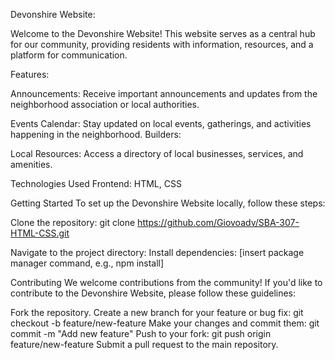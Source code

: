 Devonshire Website:

Welcome to the Devonshire Website! This website serves as a central hub for our community, providing residents with information, resources, and a platform for communication.

Features:

Announcements: Receive important announcements and updates from the neighborhood association or local authorities.

Events Calendar: Stay updated on local events, gatherings, and activities happening in the neighborhood.
Builders:

Local Resources: Access a directory of local businesses, services, and amenities.

Technologies Used
Frontend: HTML, CSS

Getting Started
To set up the Devonshire Website locally, follow these steps:

Clone the repository: git clone https://github.com/Giovoadv/SBA-307-HTML-CSS.git

Navigate to the project directory:
Install dependencies: [insert package manager command, e.g., npm install]

Contributing
We welcome contributions from the community! If you'd like to contribute to the Devonshire Website, please follow these guidelines:

Fork the repository.
Create a new branch for your feature or bug fix: git checkout -b feature/new-feature
Make your changes and commit them: git commit -m "Add new feature"
Push to your fork: git push origin feature/new-feature
Submit a pull request to the main repository.


